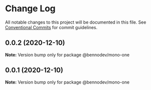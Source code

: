 # Change Log

All notable changes to this project will be documented in this file.
See [Conventional Commits](https://conventionalcommits.org) for commit guidelines.

## 0.0.2 (2020-12-10)

**Note:** Version bump only for package @bennodev/mono-one





## 0.0.1 (2020-12-10)

**Note:** Version bump only for package @bennodev/mono-one
